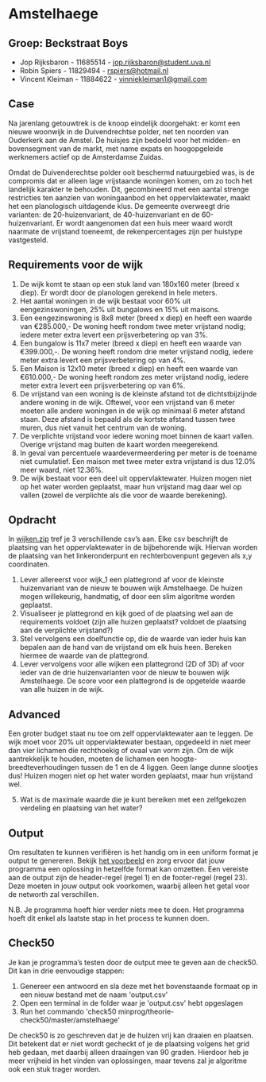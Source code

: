 # Amstelhaege

## Groep: Beckstraat Boys
* Jop Rijksbaron - 11685514 - jop.rijksbaron@student.uva.nl
* Robin Spiers - 11829494 - rspiers@hotmail.nl
* Vincent Kleiman - 11884622 - vinniekleiman1@gmail.com

## Case
Na jarenlang getouwtrek is de knoop eindelijk doorgehakt: er komt een nieuwe woonwijk in de Duivendrechtse polder, net ten noorden van Ouderkerk aan de Amstel. De huisjes zijn bedoeld voor het midden- en bovensegment van de markt, met name expats en hoogopgeleide werknemers actief op de Amsterdamse Zuidas.

Omdat de Duivenderechtse polder ooit beschermd natuurgebied was, is de compromis dat er alleen lage vrijstaande woningen komen, om zo toch het landelijk karakter te behouden. Dit, gecombineerd met een aantal strenge restricties ten aanzien van woningaanbod en het oppervlaktewater, maakt het een planologisch uitdagende klus. De gemeente overweegt drie varianten: de 20-huizenvariant, de 40-huizenvariant en de 60-huizenvariant. Er wordt aangenomen dat een huis meer waard wordt naarmate de vrijstand toeneemt, de rekenpercentages zijn per huistype vastgesteld.

## Requirements voor de wijk
1. De wijk komt te staan op een stuk land van 180x160 meter (breed x diep). Er wordt door de planologen gerekend in hele meters.
2. Het aantal woningen in de wijk bestaat voor 60% uit eengezinswoningen, 25% uit bungalows en 15% uit maisons.
3. Een eengezinswoning is 8x8 meter (breed x diep) en heeft een waarde van €285.000,- De woning heeft rondom twee meter vrijstand nodig; iedere meter extra levert een prijsverbetering op van 3%.
4. Een bungalow is 11x7 meter (breed x diep) en heeft een waarde van €399.000,-. De woning heeft rondom drie meter vrijstand nodig, iedere meter extra levert een prijsverbetering op van 4%.
5. Een Maison is 12x10 meter (breed x diep) en heeft een waarde van €610.000,- De woning heeft rondom zes meter vrijstand nodig, iedere meter extra levert een prijsverbetering op van 6%.
6. De vrijstand van een woning is de kleinste afstand tot de dichtstbijzijnde andere woning in de wijk. Oftewel, voor een vrijstand van 6 meter moeten alle andere woningen in de wijk op minimaal 6 meter afstand staan. Deze afstand is bepaald als de kortste afstand tussen twee muren, dus niet vanuit het centrum van de woning.
7. De verplichte vrijstand voor iedere woning moet binnen de kaart vallen. Overige vrijstand mag buiten de kaart worden meegerekend.
8. In geval van percentuele waardevermeerdering per meter is de toename niet cumulatief. Een maison met twee meter extra vrijstand is dus 12.0% meer waard, niet 12.36%.
9. De wijk bestaat voor een deel uit oppervlaktewater. Huizen mogen niet op het water worden geplaatst, maar hun vrijstand mag daar wel op vallen (zowel de verplichte als die voor de waarde berekening).

## Opdracht
In [wijken.zip](https://theorie.mprog.nl/course/cases/AmstelHaege/wijken.zip) tref je 3 verschillende csv’s aan. Elke csv beschrijft de plaatsing van het oppervlaktewater in de bijbehorende wijk. Hiervan worden de plaatsing van het linkeronderpunt en rechterbovenpunt gegeven als x,y coordinaten.

1. Lever allereerst voor wijk_1 een plattegrond af voor de kleinste huizenvariant van de nieuw te bouwen wijk Amstelhaege. De huizen mogen willekeurig, handmatig, of door een slim algoritme worden geplaatst.
2. Visualiseer je plattegrond en kijk goed of de plaatsing wel aan de requirements voldoet (zijn alle huizen geplaatst? voldoet de plaatsing aan de verplichte vrijstand?)
3. Stel vervolgens een doelfunctie op, die de waarde van ieder huis kan bepalen aan de hand van de vrijstand om elk huis heen. Bereken hiermee de waarde van de plattegrond.
4. Lever vervolgens voor alle wijken een plattegrond (2D of 3D) af voor ieder van de drie huizenvarianten voor de nieuw te bouwen wijk Amstelhaege. De score voor een plattegrond is de opgetelde waarde van alle huizen in de wijk.

## Advanced
Een groter budget staat nu toe om zelf oppervlaktewater aan te leggen. De wijk moet voor 20% uit oppervlaktewater bestaan, opgedeeld in niet meer dan vier lichamen die rechthoekig of ovaal van vorm zijn. Om de wijk aantrekkelijk te houden, moeten de lichamen een hoogte-breedteverhoudingen tussen de 1 en de 4 liggen. Geen lange dunne slootjes dus! Huizen mogen niet op het water worden geplaatst, maar hun vrijstand wel.

5. Wat is de maximale waarde die je kunt bereiken met een zelfgekozen verdeling en plaatsing van het water?

## Output
Om resultaten te kunnen verifiëren is het handig om in een uniform format je output te genereren. Bekijk [het voorbeeld](https://theorie.mprog.nl/course/cases/AmstelHaege/example_output.csv) en zorg ervoor dat jouw programma een oplossing in hetzelfde format kan omzetten. Een vereiste aan de output zijn de header-regel (regel 1) en de footer-regel (regel 23). Deze moeten in jouw output ook voorkomen, waarbij alleen het getal voor de networth zal verschillen.

N.B. Je programma hoeft hier verder niets mee te doen. Het programma hoeft dit enkel als laatste stap in het process te kunnen doen.

## Check50
Je kan je programma’s testen door de output mee te geven aan de check50. Dit kan in drie eenvoudige stappen:

1. Genereer een antwoord en sla deze met het bovenstaande formaat op in een nieuw bestand met de naam 'output.csv'
2. Open een terminal in de folder waar je 'output.csv' hebt opgeslagen
3. Run het commando 'check50 minprog/theorie-check50/master/amstelhaege'

De check50 is zo geschreven dat je de huizen vrij kan draaien en plaatsen. Dit betekent dat er niet wordt gecheckt of je de plaatsing volgens het grid heb gedaan, met daarbij alleen draaïngen van 90 graden. Hierdoor heb je meer vrijheid in het vinden van oplossingen, maar tevens zal je algoritme ook een stuk trager worden.